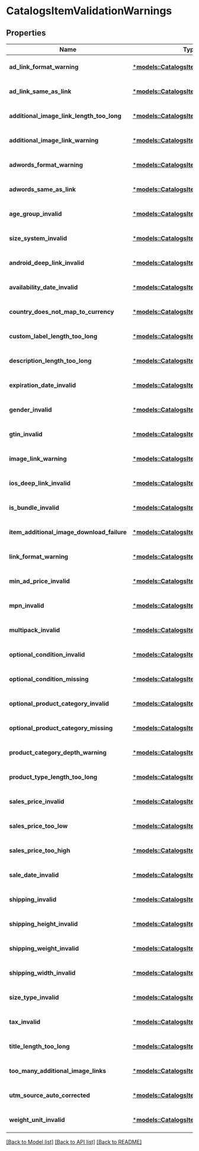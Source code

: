 # CatalogsItemValidationWarnings

## Properties
Name | Type | Description | Notes
------------ | ------------- | ------------- | -------------
**ad_link_format_warning** | [***models::CatalogsItemValidationDetails**](CatalogsItemValidationDetails.md) |  | [optional] [default to None]
**ad_link_same_as_link** | [***models::CatalogsItemValidationDetails**](CatalogsItemValidationDetails.md) |  | [optional] [default to None]
**additional_image_link_length_too_long** | [***models::CatalogsItemValidationDetails**](CatalogsItemValidationDetails.md) |  | [optional] [default to None]
**additional_image_link_warning** | [***models::CatalogsItemValidationDetails**](CatalogsItemValidationDetails.md) |  | [optional] [default to None]
**adwords_format_warning** | [***models::CatalogsItemValidationDetails**](CatalogsItemValidationDetails.md) |  | [optional] [default to None]
**adwords_same_as_link** | [***models::CatalogsItemValidationDetails**](CatalogsItemValidationDetails.md) |  | [optional] [default to None]
**age_group_invalid** | [***models::CatalogsItemValidationDetails**](CatalogsItemValidationDetails.md) |  | [optional] [default to None]
**size_system_invalid** | [***models::CatalogsItemValidationDetails**](CatalogsItemValidationDetails.md) |  | [optional] [default to None]
**android_deep_link_invalid** | [***models::CatalogsItemValidationDetails**](CatalogsItemValidationDetails.md) |  | [optional] [default to None]
**availability_date_invalid** | [***models::CatalogsItemValidationDetails**](CatalogsItemValidationDetails.md) |  | [optional] [default to None]
**country_does_not_map_to_currency** | [***models::CatalogsItemValidationDetails**](CatalogsItemValidationDetails.md) |  | [optional] [default to None]
**custom_label_length_too_long** | [***models::CatalogsItemValidationDetails**](CatalogsItemValidationDetails.md) |  | [optional] [default to None]
**description_length_too_long** | [***models::CatalogsItemValidationDetails**](CatalogsItemValidationDetails.md) |  | [optional] [default to None]
**expiration_date_invalid** | [***models::CatalogsItemValidationDetails**](CatalogsItemValidationDetails.md) |  | [optional] [default to None]
**gender_invalid** | [***models::CatalogsItemValidationDetails**](CatalogsItemValidationDetails.md) |  | [optional] [default to None]
**gtin_invalid** | [***models::CatalogsItemValidationDetails**](CatalogsItemValidationDetails.md) |  | [optional] [default to None]
**image_link_warning** | [***models::CatalogsItemValidationDetails**](CatalogsItemValidationDetails.md) |  | [optional] [default to None]
**ios_deep_link_invalid** | [***models::CatalogsItemValidationDetails**](CatalogsItemValidationDetails.md) |  | [optional] [default to None]
**is_bundle_invalid** | [***models::CatalogsItemValidationDetails**](CatalogsItemValidationDetails.md) |  | [optional] [default to None]
**item_additional_image_download_failure** | [***models::CatalogsItemValidationDetails**](CatalogsItemValidationDetails.md) |  | [optional] [default to None]
**link_format_warning** | [***models::CatalogsItemValidationDetails**](CatalogsItemValidationDetails.md) |  | [optional] [default to None]
**min_ad_price_invalid** | [***models::CatalogsItemValidationDetails**](CatalogsItemValidationDetails.md) |  | [optional] [default to None]
**mpn_invalid** | [***models::CatalogsItemValidationDetails**](CatalogsItemValidationDetails.md) |  | [optional] [default to None]
**multipack_invalid** | [***models::CatalogsItemValidationDetails**](CatalogsItemValidationDetails.md) |  | [optional] [default to None]
**optional_condition_invalid** | [***models::CatalogsItemValidationDetails**](CatalogsItemValidationDetails.md) |  | [optional] [default to None]
**optional_condition_missing** | [***models::CatalogsItemValidationDetails**](CatalogsItemValidationDetails.md) |  | [optional] [default to None]
**optional_product_category_invalid** | [***models::CatalogsItemValidationDetails**](CatalogsItemValidationDetails.md) |  | [optional] [default to None]
**optional_product_category_missing** | [***models::CatalogsItemValidationDetails**](CatalogsItemValidationDetails.md) |  | [optional] [default to None]
**product_category_depth_warning** | [***models::CatalogsItemValidationDetails**](CatalogsItemValidationDetails.md) |  | [optional] [default to None]
**product_type_length_too_long** | [***models::CatalogsItemValidationDetails**](CatalogsItemValidationDetails.md) |  | [optional] [default to None]
**sales_price_invalid** | [***models::CatalogsItemValidationDetails**](CatalogsItemValidationDetails.md) |  | [optional] [default to None]
**sales_price_too_low** | [***models::CatalogsItemValidationDetails**](CatalogsItemValidationDetails.md) |  | [optional] [default to None]
**sales_price_too_high** | [***models::CatalogsItemValidationDetails**](CatalogsItemValidationDetails.md) |  | [optional] [default to None]
**sale_date_invalid** | [***models::CatalogsItemValidationDetails**](CatalogsItemValidationDetails.md) |  | [optional] [default to None]
**shipping_invalid** | [***models::CatalogsItemValidationDetails**](CatalogsItemValidationDetails.md) |  | [optional] [default to None]
**shipping_height_invalid** | [***models::CatalogsItemValidationDetails**](CatalogsItemValidationDetails.md) |  | [optional] [default to None]
**shipping_weight_invalid** | [***models::CatalogsItemValidationDetails**](CatalogsItemValidationDetails.md) |  | [optional] [default to None]
**shipping_width_invalid** | [***models::CatalogsItemValidationDetails**](CatalogsItemValidationDetails.md) |  | [optional] [default to None]
**size_type_invalid** | [***models::CatalogsItemValidationDetails**](CatalogsItemValidationDetails.md) |  | [optional] [default to None]
**tax_invalid** | [***models::CatalogsItemValidationDetails**](CatalogsItemValidationDetails.md) |  | [optional] [default to None]
**title_length_too_long** | [***models::CatalogsItemValidationDetails**](CatalogsItemValidationDetails.md) |  | [optional] [default to None]
**too_many_additional_image_links** | [***models::CatalogsItemValidationDetails**](CatalogsItemValidationDetails.md) |  | [optional] [default to None]
**utm_source_auto_corrected** | [***models::CatalogsItemValidationDetails**](CatalogsItemValidationDetails.md) |  | [optional] [default to None]
**weight_unit_invalid** | [***models::CatalogsItemValidationDetails**](CatalogsItemValidationDetails.md) |  | [optional] [default to None]

[[Back to Model list]](../README.md#documentation-for-models) [[Back to API list]](../README.md#documentation-for-api-endpoints) [[Back to README]](../README.md)


